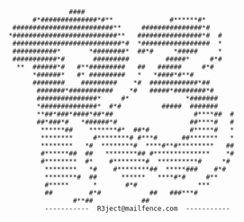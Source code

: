                        ####                                           
              #*##############*#**              #******#*             
         #########################**     ###############*#            
        *##########################**   ################*#  #         
         ###########################*#  *#################  *         
         ###########*       *########*  ##*#     *#####     *         
         ###########*#       #########         #####*     #*#         
          **  ######*#   #**#########   ##   ######     #*#           
              *######*   #* #########   *   *####*#**#                
              ########    #########    *#  ############*##            
               #######*###########    *#   #####*########*#           
               ###############*     #*              *#######          
               *##############*  #*#          #####  #######          
               **##*###*####*##*##                    #****##  #      
               ##*###*#   *######*#                  ##****#   #      
                ******##    *******#*  ##*#          #*****#   *      
                ********     #********# #***#      ##*******   *      
                ********   *#  ********#  ****#**#*********   ##      
                #******##  ##   ********## #**************    *#      
                #********  #*    #********#  **********#     *#       
                 ********   *#    #********##  *****###    #*#        
                 ********#  ##      ******   ****#*#     #**          
                 #*****      *       #*#               ***            
                 ##         #*#            ##   ###***#               
                        #**##            ##                           
                 -----------  R3ject@mailfence.com  -----------
